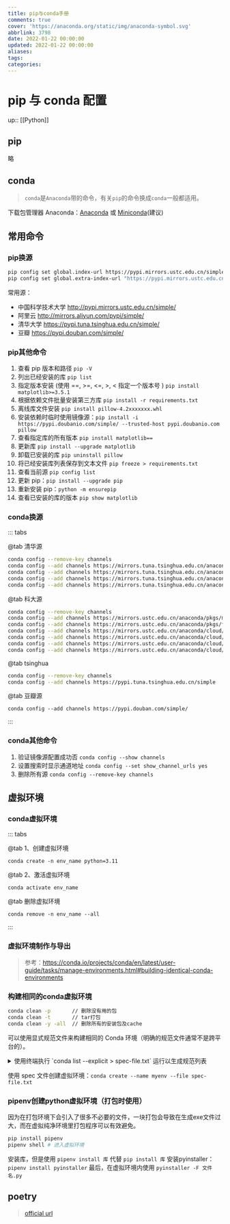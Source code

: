 ```yaml
---
title: pip与conda手册
comments: true
cover: 'https://anaconda.org/static/img/anaconda-symbol.svg'
abbrlink: 3798
date: 2022-01-22 00:00:00
updated: 2022-01-22 00:00:00
aliases:
tags:
categories:
---
```


# pip 与 conda 配置

up:: [[Python]]

## pip

略

## conda

> `conda`是`Anaconda`带的命令，有关`pip`的命令换成`conda`一般都适用。

下载包管理器 Anaconda：[Anaconda](https://www.anaconda.com/download) 或 [Miniconda](https://mirrors.bfsu.edu.cn/anaconda/miniconda/?C=M&O=D)(建议)

## 常用命令

### pip换源

```sh
pip config set global.index-url https://pypi.mirrors.ustc.edu.cn/simple/
pip config set global.extra-index-url "https://pypi.mirrors.ustc.edu.cn/simple/ https://pypi.douban.com/simple/ https://pypi.huaweicloud.com/simple/"
```

常用源：

- 中国科学技术大学 http://pypi.mirrors.ustc.edu.cn/simple/
- 阿里云 http://mirrors.aliyun.com/pypi/simple/
- 清华大学 https://pypi.tuna.tsinghua.edu.cn/simple/
- 豆瓣 https://pypi.douban.com/simple/

### pip其他命令

1. 查看 pip 版本和路径 `pip -V`
2. 列出已经安装的库 `pip list`
3. 指定版本安装 (使用 ==,  >=,  <=,  >,  < 指定一个版本号 ) `pip install matplotlib>=3.5.1`
4. 根据依赖文件批量安装第三方库 `pip install -r requirements.txt`
5. 离线库文件安装 `pip install pillow-4.2xxxxxxx.whl`
6. 安装依赖时临时使用镜像源：`pip install -i https://pypi.doubanio.com/simple/ --trusted-host pypi.doubanio.com pillow`
7. 查看指定库的所有版本 `pip install matplotlib==`
8. 更新库 `pip install --upgrade matplotlib`
9. 卸载已安装的库 `pip uninstall pillow`
10. 将已经安装库列表保存到文本文件 `pip freeze > requirements.txt`
11. 查看当前源 `pip config list`
12. 更新 pip：`pip install --upgrade pip`
13. 重新安装 pip：`python -m ensurepip`
14. 查看已安装的库的版本 `pip show matplotlib`


### conda换源

::: tabs

@tab 清华源

```sh
conda config --remove-key channels
conda config --add channels https://mirrors.tuna.tsinghua.edu.cn/anaconda/pkgs/free/
conda config --add channels https://mirrors.tuna.tsinghua.edu.cn/anaconda/pkgs/main/
conda config --add channels https://mirrors.tuna.tsinghua.edu.cn/anaconda/cloud/conda-forge
conda config --add channels https://mirrors.tuna.tsinghua.edu.cn/anaconda/cloud/msys2/
```


@tab 科大源

```sh
conda config --remove-key channels
conda config --add channels https://mirrors.ustc.edu.cn/anaconda/pkgs/main/
conda config --add channels https://mirrors.ustc.edu.cn/anaconda/pkgs/free/
conda config --add channels https://mirrors.ustc.edu.cn/anaconda/cloud/conda-forge/
conda config --add channels https://mirrors.ustc.edu.cn/anaconda/cloud/msys2/
conda config --add channels https://mirrors.ustc.edu.cn/anaconda/cloud/bioconda/
conda config --add channels https://mirrors.ustc.edu.cn/anaconda/cloud/menpo/
```


@tab tsinghua

```sh
conda config --remove-key channels
conda config --add channels https://pypi.tuna.tsinghua.edu.cn/simple
```


@tab 豆瓣源

`conda config --add channels https://pypi.douban.com/simple/`

:::

### conda其他命令

1. 验证镜像源配置成功否 `conda config --show channels`
2. 设置搜索时显示通道地址 `conda config --set show_channel_urls yes`
3. 删除所有源 `conda config --remove-key channels`

## 虚拟环境

### conda虚拟环境

::: tabs

@tab 1、创建虚拟环境

`conda create -n env_name python=3.11`


@tab 2、激活虚拟环境

`conda activate env_name`


@tab 删除虚拟环境

`conda remove -n env_name --all`

:::

### 虚拟环境制作与导出

> 参考：https://conda.io/projects/conda/en/latest/user-guide/tasks/manage-environments.html#building-identical-conda-environments

### 构建相同的conda虚拟环境

```sh
conda clean -p       // 删除没有用的包
conda clean -t       // tar打包
conda clean -y -all  // 删除所有的安装包及cache
```

可以使用显式规范文件来构建相同的 Conda 环境（明确的规范文件通常不是跨平台的）。

<details close>

<summary>使用终端执行 `conda list --explicit > spec-file.txt` 运行以生成规范列表</summary>

```sh
# This file may be used to create an environment using:
# $ conda create --name <env> --file <this file>
# platform: osx-64
@EXPLICIT
https://repo.anaconda.com/pkgs/free/osx-64/mkl-11.3.3-0.tar.bz2
https://repo.anaconda.com/pkgs/free/osx-64/numpy-1.11.1-py35_0.tar.bz2
https://repo.anaconda.com/pkgs/free/osx-64/openssl-1.0.2h-1.tar.bz2
https://repo.anaconda.com/pkgs/free/osx-64/pip-8.1.2-py35_0.tar.bz2
https://repo.anaconda.com/pkgs/free/osx-64/python-3.5.2-0.tar.bz2
https://repo.anaconda.com/pkgs/free/osx-64/readline-6.2-2.tar.bz2
https://repo.anaconda.com/pkgs/free/osx-64/setuptools-25.1.6-py35_0.tar.bz2
https://repo.anaconda.com/pkgs/free/osx-64/sqlite-3.13.0-0.tar.bz2
https://repo.anaconda.com/pkgs/free/osx-64/tk-8.5.18-0.tar.bz2
https://repo.anaconda.com/pkgs/free/osx-64/wheel-0.29.0-py35_0.tar.bz2
https://repo.anaconda.com/pkgs/free/osx-64/xz-5.2.2-0.tar.bz2
https://repo.anaconda.com/pkgs/free/osx-64/zlib-1.2.8-3.tar.bz2
```

</details>

使用 spec 文件创建虚拟环境：`conda create --name myenv --file spec-file.txt`

### pipenv创建python虚拟环境（打包时使用）

因为在打包环境下会引入了很多不必要的文件，一块打包会导致在生成exe文件过大，而在虚拟纯净环境里打包程序可以有效避免。

```sh
pip install pipenv
pipenv shell # 进入虚拟环境
```

安装库，但是使用 `pipenv install 库` 代替 `pip install 库`
安装pyinstaller：`pipenv install pyinstaller`
最后，在虚拟环境内使用 `pyinstaller -F 文件名.py`

## poetry

> [official url](https://python-poetry.org/)
